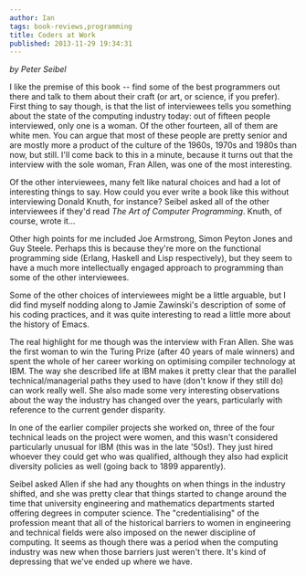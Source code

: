```yaml
---
author: Ian
tags: book-reviews,programming
title: Coders at Work
published: 2013-11-29 19:34:31
---
```


*by Peter Seibel*

I like the premise of this book -- find some of the best programmers
out there and talk to them about their craft (or art, or science, if
you prefer).  First thing to say though, is that the list of
interviewees tells you something about the state of the computing
industry today: out of fifteen people interviewed, only one is a
woman.  Of the other fourteen, all of them are white men.  You can
argue that most of these people are pretty senior and are mostly more
a product of the culture of the 1960s, 1970s and 1980s than now, but
still.  I'll come back to this in a minute, because it turns out that
the interview with the sole woman, Fran Allen, was one of the most
interesting.

Of the other interviewees, many felt like natural choices and had a
lot of interesting things to say.  How could you ever write a book
like this without interviewing Donald Knuth, for instance?  Seibel
asked all of the other interviewees if they'd read *The Art of
Computer Programming*.  Knuth, of course, wrote it...

Other high points for me included Joe Armstrong, Simon Peyton Jones
and Guy Steele.  Perhaps this is because they're more on the
functional programming side (Erlang, Haskell and Lisp respectively),
but they seem to have a much more intellectually engaged approach to
programming than some of the other interviewees.

Some of the other choices of interviewees might be a little arguable,
but I did find myself nodding along to Jamie Zawinski's description of
some of his coding practices, and it was quite interesting to read a
little more about the history of Emacs.

The real highlight for me though was the interview with Fran Allen.
She was the first woman to win the Turing Prize (after 40 years of
male winners) and spent the whole of her career working on optimising
compiler technology at IBM.  The way she described life at IBM makes
it pretty clear that the parallel technical/managerial paths they used
to have (don't know if they still do) can work really well.  She also
made some very interesting observations about the way the industry has
changed over the years, particularly with reference to the current
gender disparity.

In one of the earlier compiler projects she worked on, three of the
four technical leads on the project were women, and this wasn't
considered particularly unusual for IBM (this was in the late '50s!).
They just hired whoever they could get who was qualified, although
they also had explicit diversity policies as well (going back to 1899
apparently).

Seibel asked Allen if she had any thoughts on when things in the
industry shifted, and she was pretty clear that things started to
change around the time that university engineering and mathematics
departments started offering degrees in computer science.  The
"credentialising" of the profession meant that all of the historical
barriers to women in engineering and technical fields were also
imposed on the newer discipline of computing.  It seems as though
there was a period when the computing industry was new when those
barriers just weren't there.  It's kind of depressing that we've ended
up where we have.
